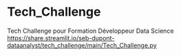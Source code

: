 # Tech_Challenge
Tech Challenge pour Formation Développeur Data Science
https://share.streamlit.io/seb-dupont-dataanalyst/tech_challenge/main/Tech_Challenge.py
